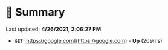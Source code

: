 # 📖 Summary
Last updated: **4/26/2021, 2:06:27 PM**

- `GET` [https://google.com](https://google.com) - **Up** (209ms)
